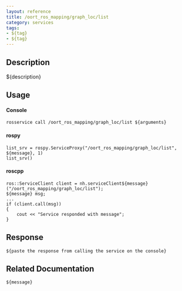 ```yaml
---
layout: reference
title: /oort_ros_mapping/graph_loc/list
category: services
tags: 
- ${tag} 
- ${tag}
---
```


## Description
${description}

## Usage
#### Console
```
rosservice call /oort_ros_mapping/graph_loc/list ${arguments}
```

#### rospy
```
list_srv = rospy.ServiceProxy("/oort_ros_mapping/graph_loc/list", ${message}, 1)
list_srv()
```

#### roscpp
```
ros::ServiceClient client = nh.serviceClient${message}("/oort_ros_mapping/graph_loc/list");
${message} msg;
...
if (client.call(msg))
{
    cout << "Service responded with message";
}
```

## Response
```
${paste the response from calling the service on the console}
```

## Related Documentation
``${message}``